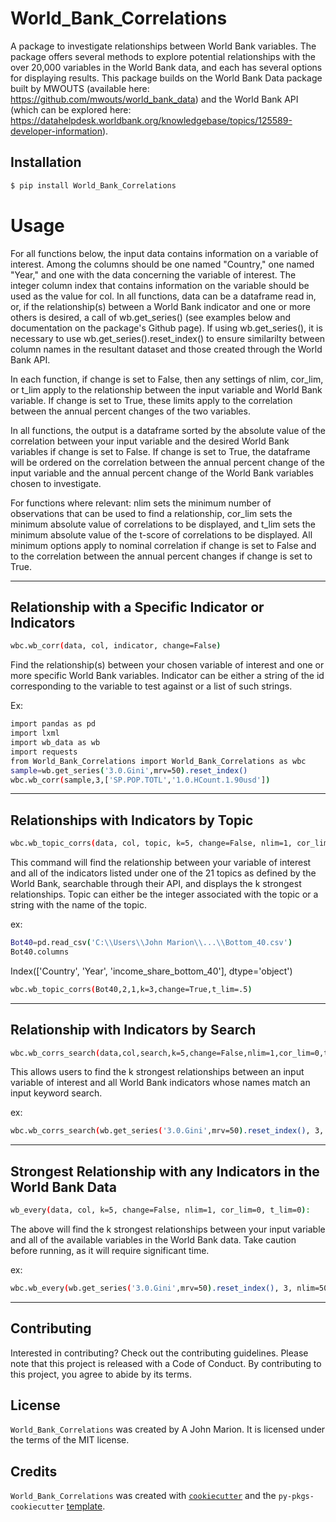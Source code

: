 # World_Bank_Correlations

A package to investigate relationships between World Bank variables. The package offers several methods to explore potential relationships with the over 20,000 variables in the World Bank data, and each has several options for displaying results. This package builds on the World Bank Data package built by MWOUTS (available here: https://github.com/mwouts/world_bank_data) and the World Bank API (which can be explored here: https://datahelpdesk.worldbank.org/knowledgebase/topics/125589-developer-information).

## Installation

```bash
$ pip install World_Bank_Correlations
```

# Usage

For all functions below, the input data contains information on a variable of interest. Among the columns should be one named "Country," one named "Year," and one with the data concerning the variable of interest. The integer column index that contains information on the variable should be used as the value for col. In all functions, data can be a dataframe read in, or, if the relationship(s) between a World Bank indicator and one or more others is desired, a call of wb.get_series() (see examples below and documentation on the package's Github page). If using wb.get_series(), it is necessary to use wb.get_series().reset_index() to ensure similarilty between column names in the resultant dataset and those created through the World Bank API. 

In each function, if change is set to False, then any settings of nlim, cor_lim, or t_lim apply to the relationship between the input variable and World Bank variable. If change is set to True, these limits apply to the correlation between the annual percent changes of the two variables.

In all functions, the output is a dataframe sorted by the absolute value of the correlation between your input variable and the desired World Bank variables if change is set to False. If change is set to True, the dataframe will be ordered on the correlation between the annual percent change of the input variable and the annual percent change of the World Bank variables chosen to investigate. 

For functions where relevant: nlim sets the minimum number of observations that can be used to find a relationship, cor_lim sets the minimum absolute value of correlations to be displayed, and t_lim sets the minimum absolute value of the t-score of correlations to be displayed. All minimum options apply to nominal correlation if change is set to False and to the correlation between the annual percent changes if change is set to True. 

---

## Relationship with a Specific Indicator or Indicators

```bash
wbc.wb_corr(data, col, indicator, change=False)
```

Find the relationship(s) between your chosen variable of interest and one or more specific World Bank variables. Indicator can be either a string of the id corresponding to the variable to test against or a list of such strings.

Ex:
```bash
import pandas as pd
import lxml
import wb_data as wb
import requests
from World_Bank_Correlations import World_Bank_Correlations as wbc
sample=wb.get_series('3.0.Gini',mrv=50).reset_index()
wbc.wb_corr(sample,3,['SP.POP.TOTL','1.0.HCount.1.90usd'])
```

---

## Relationships with Indicators by Topic
```bash
wbc.wb_topic_corrs(data, col, topic, k=5, change=False, nlim=1, cor_lim=0, t_lim=0)
```
This command will find the relationship between your variable of interest and all of the indicators listed under one of the 21 topics as defined by the World Bank, searchable through their API, and displays the k strongest relationships. Topic can either be the integer associated with the topic or a string with the name of the topic. 


ex:
```bash
Bot40=pd.read_csv('C:\\Users\\John Marion\\...\\Bottom_40.csv')
Bot40.columns
```
Index(['Country', 'Year', 'income_share_bottom_40'], dtype='object')

```bash
wbc.wb_topic_corrs(Bot40,2,1,k=3,change=True,t_lim=.5)
```

---

## Relationship with Indicators by Search

```bash
wbc.wb_corrs_search(data,col,search,k=5,change=False,nlim=1,cor_lim=0,t_lim=0)
```
This allows users to find the k strongest relationships between an input variable of interest and all World Bank indicators whose names match an input keyword search. 

ex:
```bash
wbc.wb_corrs_search(wb.get_series('3.0.Gini',mrv=50).reset_index(), 3, "income share", n_lim=25)
```

---

## Strongest Relationship with any Indicators in the World Bank Data

```bash
wb_every(data, col, k=5, change=False, nlim=1, cor_lim=0, t_lim=0):
```
The above will find the k strongest relationships between your input variable and all of the available variables in the World Bank data. Take caution before running, as it will require significant time. 

ex: 
```bash
wbc.wb_every(wb.get_series('3.0.Gini',mrv=50).reset_index(), 3, nlim=50)
```

---

## Contributing

Interested in contributing? Check out the contributing guidelines. Please note that this project is released with a Code of Conduct. By contributing to this project, you agree to abide by its terms.

## License

`World_Bank_Correlations` was created by A John Marion. It is licensed under the terms of the MIT license.

## Credits

`World_Bank_Correlations` was created with [`cookiecutter`](https://cookiecutter.readthedocs.io/en/latest/) and the `py-pkgs-cookiecutter` [template](https://github.com/py-pkgs/py-pkgs-cookiecutter).
